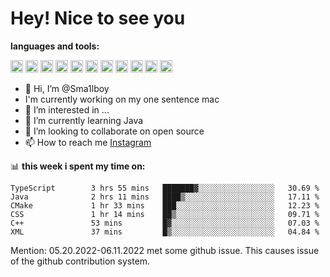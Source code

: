 # **Hey! Nice to see you**

**languages and tools:**  

<code><img height="20" src="https://cdn.iconscout.com/icon/free/png-256/java-60-1174953.png"></code>
<code><img height="20" src="https://cdn.iconscout.com/icon/free/png-256/javascript-2038874-1720087.png"></code>
<code><img height="20" src="https://cdn.iconscout.com/icon/free/png-256/css-37-226088.png"></code>
<code><img height="20" src="https://cdn-icons-png.flaticon.com/512/919/919827.png"></code>
<code><img height="20" src="https://upload.wikimedia.org/wikipedia/commons/thumb/9/9c/IntelliJ_IDEA_Icon.svg/2048px-IntelliJ_IDEA_Icon.svg.png"></code>
<code><img height="20" src="https://upload.wikimedia.org/wikipedia/commons/thumb/9/9a/Visual_Studio_Code_1.35_icon.svg/2048px-Visual_Studio_Code_1.35_icon.svg.png"></code>
<code><img height="20" src="https://cdn.iconscout.com/icon/free/png-256/node-js-1174925.png"></code>
<code><img height="20" src="https://www.pinclipart.com/picdir/middle/336-3363961_spring-boot-cloud-microservices-clipart.png"></code>
<code><img height="20" src="https://upload.wikimedia.org/wikipedia/en/0/0c/Xcode_icon.png"></code>
<code><img height="20" src="https://cdn4.iconfinder.com/data/icons/logos-3/504/Swift-2-512.png"></code>
<code><img height="20" src="https://cdn-icons-png.flaticon.com/512/174/174836.png"></code>


- 👋 Hi, I’m @Sma1lboy
- I'm currently working on my one sentence mac
- 👀 I’m interested in ...
- 🌱 I’m currently learning Java
- 💞️ I’m looking to collaborate on open source
- 📫 How to reach me [Instagram](https://www.instagram.com/sma1lboy/)

📊 **this week i spent my time on:**
<!--START_SECTION:waka-->

```text
TypeScript        3 hrs 55 mins   ███████▓░░░░░░░░░░░░░░░░░   30.69 %
Java              2 hrs 11 mins   ████▒░░░░░░░░░░░░░░░░░░░░   17.11 %
CMake             1 hr 33 mins    ███░░░░░░░░░░░░░░░░░░░░░░   12.23 %
CSS               1 hr 14 mins    ██▒░░░░░░░░░░░░░░░░░░░░░░   09.71 %
C++               53 mins         █▓░░░░░░░░░░░░░░░░░░░░░░░   07.03 %
XML               37 mins         █▒░░░░░░░░░░░░░░░░░░░░░░░   04.84 %
```

<!--END_SECTION:waka-->

Mention: 05.20.2022-06.11.2022 met some github issue. This causes issue of the github contribution system.



